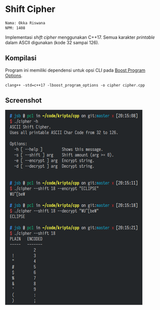 # Shift Cipher

```
Nama: Okka Riswana
NPM: 1408
```


Implementasi *shift cipher* menggunakan C++17. Semua karakter *printable* dalam ASCII digunakan (kode 32 sampai 126).

## Kompilasi

Program ini memiliki dependensi untuk opsi CLI pada [Boost Program Options](https://www.boost.org/doc/libs/1_74_0/doc/html/program_options.html).

```
clang++ -std=c++17 -lboost_program_options -o cipher cipher.cpp
```

## Screenshot
![Demo](demo.png)